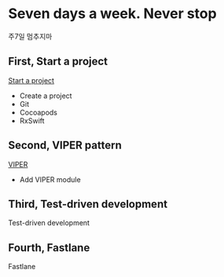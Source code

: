 # Seven days a week. Never stop

주7일 멈추지마

## First, Start a project

[Start a project](Documents/01.startaproject.md)

- Create a project
- Git
- Cocoapods
- RxSwift

## Second, VIPER pattern

[VIPER](Documents/02.viper.md)

- Add VIPER module

## Third, Test-driven development

Test-driven development

## Fourth, Fastlane

Fastlane
